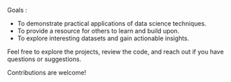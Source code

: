 

Goals : 
- To demonstrate practical applications of data science techniques.
 - To provide a resource for others to learn and build upon.
 -  To explore interesting datasets and gain actionable insights.

Feel free to explore the projects, review the code, and reach out if you have questions or suggestions. 

Contributions are welcome!

